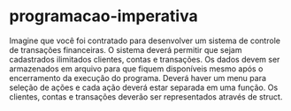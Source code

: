 # programacao-imperativa


Imagine que você foi contratado para desenvolver um sistema de controle de transações
financeiras. O sistema deverá permitir que sejam cadastrados ilimitados clientes, contas e
transações. Os dados devem ser armazenados em arquivo para que fiquem disponíveis mesmo
após o encerramento da execução do programa. Deverá haver um menu para seleção de ações
e cada ação deverá estar separada em uma função. Os clientes, contas e transações deverão
ser representados através de struct.
